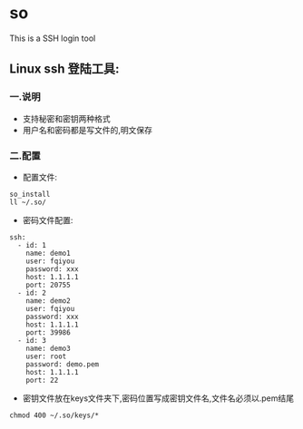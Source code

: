 # so
This is a SSH login tool

## Linux ssh 登陆工具:

### 一.说明

- 支持秘密和密钥两种格式
- 用户名和密码都是写文件的,明文保存

### 二.配置
- 配置文件:
```
so_install
ll ~/.so/
```
- 密码文件配置:
```
ssh:
  - id: 1
    name: demo1
    user: fqiyou
    password: xxx
    host: 1.1.1.1
    port: 20755
  - id: 2
    name: demo2
    user: fqiyou
    password: xxx
    host: 1.1.1.1
    port: 39986
  - id: 3
    name: demo3
    user: root
    password: demo.pem
    host: 1.1.1.1
    port: 22
```


- 密钥文件放在keys文件夹下,密码位置写成密钥文件名,文件名必须以.pem结尾
```
chmod 400 ~/.so/keys/*

```
